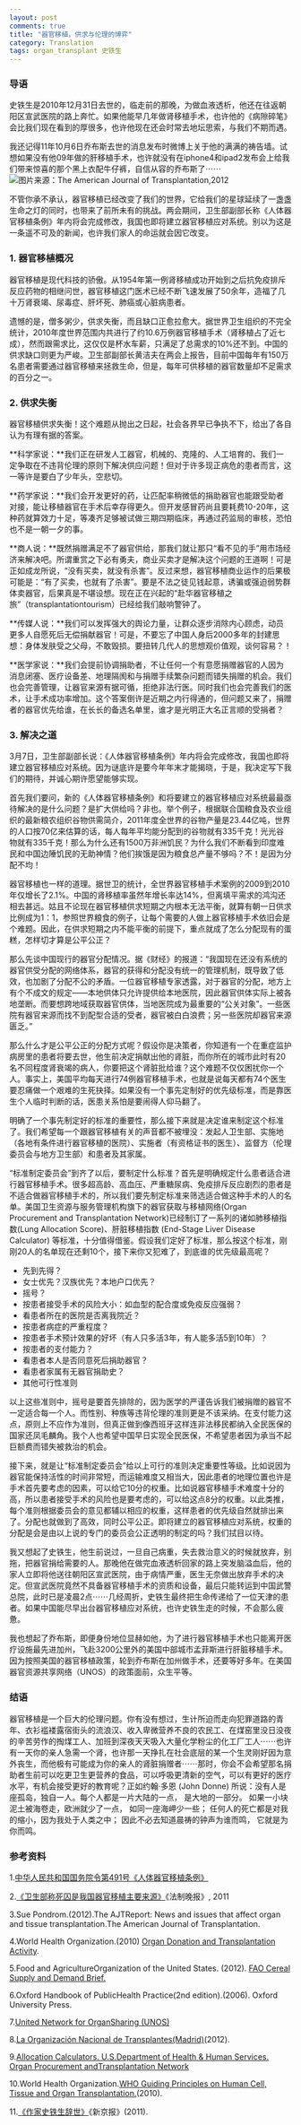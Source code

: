 ```yaml
---
layout: post
comments: true
title: "器官移植，供求与伦理的博弈"
category: Translation
tags: organ_transplant 史铁生
---
```


### 导语

史铁生是2010年12月31日去世的，临走前的那晚，为做血液透析，他还在往返朝阳区宣武医院的路上奔忙。如果他能早几年做肾移植手术，也许他的《病隙碎笔》会比我们现在看到的厚很多，也许他现在还会时常去地坛思索，与我们不期而遇。

我还记得11年10月6日乔布斯去世的消息发布时微博上关于他的满满的祷告墙。试想如果没有他09年做的肝移植手术，也许就没有在iphone4和ipad2发布会上给我们带来惊喜的那个黑上衣配牛仔裤，自信从容的乔布斯了⋯⋯
![图片来源：The American Journal of Transplantation,2012
](http://upload-images.jianshu.io/upload_images/19585-573967832c7c0fd1.png)

不管你承不承认，器官移植已经改变了我们的世界，它给我们的星球延续了一盏盏生命之灯的同时，也带来了前所未有的挑战。两会期间，卫生部副部长称《人体器官移植条例》年内将会完成修改，我国也即将建立器官移植应对系统。别以为这是一条遥不可及的新闻，也许我们家人的命运就会因它改变。

### 1. 器官移植概况

器官移植是现代科技的骄傲。从1954年第一例肾移植成功开始到之后抗免疫排斥反应药物的相继问世，器官移植这门医术已经不断飞速发展了50余年，造福了几十万肾衰竭、尿毒症、肝坏死、肺癌或心脏病患者。

遗憾的是，僧多粥少，供求失衡，而且缺口正愈拉愈大。据世界卫生组织的不完全统计，2010年度世界范围内共进行了约10.6万例器官移植手术（肾移植占了近七成），然而跟需求比，这仅仅是杯水车薪，只满足了总需求的10%还不到。中国的供求缺口则更为严峻。卫生部副部长黄洁夫在两会上报告，目前中国每年有150万名患者需要通过器官移植来拯救生命，但是，每年可供移植的器官数量却不足需求的百分之一。

### 2. 供求失衡

器官移植供求失衡！这个难题从抛出之日起，社会各界早已争执不下，给出了各自认为有理有据的答案。

**科学家说：**我们正在研发人工器官，机械的、克隆的、人工培育的、我们一定争取在不违背伦理的原则下解决供应问题！但对于许多现正病危的患者而言，这一等许是要白了少年头，空悲切。

**药学家说：**我们会开发更好的药，让匹配率稍微低的捐助器官也能跟受助者对接，能让移植器官在手术后幸存得更久。但开发感冒药尚且要耗费10-20年，这种药就算效力十足，等凑齐足够被试做三期四期临床，再通过药监局的审核，恐怕也不是一朝一夕的事。

**商人说：**既然捐赠满足不了器官供给，那我们就让那只“看不见的手”用市场经济来解决吧。所谓重赏之下必有勇夫，商业买卖才是解决这个问题的王道啊！可是正如成龙所说，“没有买卖，就没有杀害”。反过来想，器官移植商业运作的后果极可能是：“有了买卖，也就有了杀害”。要是不法之徒见钱起意，诱骗或强迫弱势群体卖器官，后果真是不堪设想。现在正在兴起的“赴华器官移植之旅”（transplantationtourism）已经给我们敲响警钟了。

**传媒人说：**我们可以发挥强大的舆论力量，让群众逐步消除内心顾虑，动员更多人自愿死后无偿捐献器官！可是，不要忘了中国人身后2000多年的封建思想：身体发肤受之父母，不敢毁损。要扭转几代人的思想观价值观，谈何容易？！

**医学家说：**我们会提前协调捐助者，不让任何一个有意愿捐赠器官的人因为消息闭塞、医疗设备差、地理隔阂和与捐赠手续繁杂问题而错失捐赠的机会。我们也会完善管理，让器官来源有据可循，拒绝非法行医。同时我们也会完善我们的医术，让手术成功率增加。这个答案倒许是近期之内行得通的，但问题又来了，捐赠者的器官优先给谁，在长长的备选名单里，谁才是光明正大名正言顺的受捐者？

### 3. 解决之道

3月7日，卫生部副部长说：《人体器官移植条例》年内将会完成修改，我国也即将建立器官移植应对系统。因为谜底许是要今年年末才能揭晓，于是，我决定写下我们的期待，并诚心期许愿望能够实现。

首先我们要问，新的《人体器官移植条例》和将要建立的器官移植应对系统最最亟待解决的是什么问题？是扩大供给吗？非也。举个例子，根据联合国粮食及农业组织的最新粮农组织谷物供需简介，2011年度全世界的谷物产量是23.44亿吨，世界的人口按70亿来估算的话，每人每年平均能分配到的谷物就有335千克！光光谷物就有335千克！那么为什么还有1500万非洲饥民？为什么我们不断看到印度难民和中国边陲饥民的无助神情？他们挨饿是因为粮食总产量不够吗？不！是因为分配不均！

器官移植也一样的道理。据世卫的统计，全世界器官移植手术案例的2009到2010年仅增长了2.1%。中国的肾移植率虽然年增长率达14%，但离填平需求的鸿沟还相去甚远。姑且不论现在器官移植供求短期之内根本无法平衡，就算有朝一日供求比例成为1：1，参照世界粮食的例子，让每个需要的人做上器官移植手术依旧会是个难题。因此，在供求短期之内不能平衡的前提下，重点就成了怎么分配现有的蛋糕，怎样切才算是公平公正？

那么先谈中国现行的器官分配情况。据《财经》的报道：“我国现在还没有系统的器官供受分配的网络体系，器官的获得和分配没有统一的管理机制，既导致了低效，也加剧了分配不公的矛盾。一位器官移植专家透露，对于器官的分配，地方上有个不成文的规定——本地供体只允许提供给本地医院，因此器官供体实际上被各地垄断。而要想跨地域获取器官供体，当地医院成为最重要的“公关对象”。一些医院有器官来源而找不到配型合适的受者，器官被白白浪费；另一些医院却器官来源匮乏。”

那么什么才是公平公正的分配方式呢？假设你是决策者，你知道有一个在重症监护病房里的患者将要去世，他生前决定捐献出他的肾脏，而你所在的城市此时有20名不同程度肾衰竭的病人，你要把这个肾脏批给谁？这个难题不仅仅困扰你一个人。事实上，美国平均每天进行74例器官移植手术，也就是说每天都有74个医生要忍痛做一个艰难的生死抉择。如果没有一个事先定制好的优先级标准，而是靠医生个人临时判断的话，医患关系怕是要闹得人仰马翻了。

明确了一个事先制定好的标准的重要性，那么接下来就是决定谁来制定这个标准了。我们希望每一个跟器官移植有关的声音都不被埋没：发起人卫生部、实施地（各地有条件进行器官移植的医院）、实施者（有资格证书的医生）、监督方（伦理委员会与地方卫生部）和患者及其家属。

“标准制定委员会”到齐了以后，要制定什么标准？首先是明确规定什么患者适合进行器官移植手术。很多超高龄、高血压、严重糖尿病、免疫排斥反应剧烈的患者是不适合做器官移植手术的，所以我们要先制定标准来筛选适合做这种手术的人的名单。美国卫生资源与服务管理机构旗下的器官获取与移植网络(Organ Procurement and Transplantation Network)已经制订了一系列的诸如肺移植指数(Lung Allocation Score)、肝脏移植指数 (End-Stage Liver Disease Calculator) 等标准，十分值得借鉴。假设我们定好了标准，那么按这个标准，刚刚20人的名单现在还剩10个，接下来你又犯难了，到底谁的优先级最高呢？

+ 先到先得？
+ 女士优先？汉族优先？本地户口优先？
+ 摇号？
+ 按患者接受手术的风险大小：如血型的配合度或免疫反应强弱？
+ 看患者所在的医院是否离我院近？
+ 按患者病症的严重程度？
+ 按患者手术预计效果的好坏（有人只多活3年，有人能多活5到10年）？
+ 按患者的支付能力？
+ 看患者本人是否同意死后捐助器官？
+ 看患者家属有无器官捐助史？
+ 其他可行性准则

以上这些准则中，摇号是要首先排除的，因为医学的严谨告诉我们被捐赠的器官不一定适合每一个人。而性别、种族等违背伦理的准则更是不该采纳。在支付能力这点，原则上不应作为准则，但真正做到像西班牙这样连非法移民都纳入全民医保的国家还凤毛麟角。我个人也希望中国早日实现全民医保，不希望患者因为承当不起巨额费而错失被救治的机会。

接下来，就是让“标准制定委员会”给以上可行的准则决定重要性等级。比如说因为器官能保持活性的时间非常短，而运输难度又相当大，因此患者的地理位置也许是手术首先要考虑的因素，可以给它10分的权重。比如说器官移植手术难度十分的高，所以患者接受手术的风险也是要考虑的，可以给这点8分的权重。以此类推，每个准则根据委员会的意见都辅以相应的权重，这样患者的优先级自然就排出来了。分配也就做到了高效，同时公平公正。即将建立的器官移植应对系统，权重的分配是会是由以上说的专门的委员会公正透明的制定的吗？我们拭目以待。

我又想起了史铁生，他生前说过，一旦自己病重，失去救治意义的时候就放弃，别拖，把器官捐给需要的人。那晚他在做完血液透析回家的路上突发脑溢血后，他的家人立即将他送往朝阳区宣武医院，由于病情严重，医生无奈做出放弃手术的决定。但宣武医院竟然不具备器官移植手术的资质和设备，最后只能转运到中国武警总院，此时已是凌晨2点⋯⋯几经周折，史铁生最终把生命传递给了一位天津的患者。如果中国能尽早出台器官移植应对系统，也许史铁生走的时候，不会那么疲惫。 

我也想起了乔布斯，即便身份地位显赫如他，为了进行器官移植手术也只能离开医疗设施最先进加州，飞赴3200公里外的美国中部城市孟菲斯进行肝脏移植手术。因为按照美国的器官移植政策，轮到乔布斯在加州做手术，还要等好多年。在美国器官资源共享网络（UNOS）的政策面前，众生平等。

### 结语

器官移植是一个巨大的伦理问题。你有没有想过，生计所迫而走向犯罪道路的青年、衣衫褴褛露宿街头的流浪汉、收入卑微营养不良的农民工、在煤窑里没日没夜的辛苦劳作的掏煤工人、加班到深夜天天吸入大量化学粉尘的化工厂工人⋯⋯也许有一天你的亲人急需一个肾，也许那一天挣扎在社会底层的某一个生灵刚好因为意外丧生，而他极有可能成为你的亲人的肾脏捐赠者⋯⋯那时，你会不会希望那名捐助者生前可以吃更卫生更营养的食品，可以呼吸更清新的空气，可以有更好的医疗水平，有机会接受更好的教育呢？正如约翰·多恩 (John Donne) 所说：没有人是座孤岛，独自一人。每个人都是一片大陆的一点， 是大地的一部分。 如果一小块泥土被海卷走，欧洲就少了一点， 如同一座海岬少一些； 任何人的死亡都是对我的缩小，因为我处于人类之中； 因此不必去知道晨祷的钟声为谁而鸣， 它就是为你而鸣。

### 参考资料

1.[中华人民共和国国务院令第491号《人体器官移植条例》](http://www.gov.cn/zwgk/2007-04/06/content_574120.htm)

2.[《卫生部称死囚是我国器官移植主要来源》](http://news.eastday.com/c/2012lh/u1a6410823.html)《法制晚报》, 2011

3.Sue Pondrom.(2012).The AJTReport: News and issues that affect organ and tissue transplantation.The American Journal of Transplantation.

4.World Health Organization.(2010) [Organ Donation and Transplantation Activity](http://www.transplant-observatory.org/Data%20Reports/Basic%20slides%202010.pdf). 

5.Food and AgricultureOrganization of the United States. (2012). [FAO Cereal Supply and Demand Brief. ](http://www.fao.org/worldfoodsituation/wfs-home/csdb/en/)

6.Oxford Handbook of PublicHealth Practice(2nd
edition).(2006). Oxford University Press.

7.[United Network for OrganSharing (UNOS) ](http://www.unos.org/)

8.[La Organización Nacional de Transplantes(Madrid)](http://www.ont.es/)(2012). 

9.[Allocation Calculators. U.S.Department of Health & Human Services. Organ Procurement andTransplantation Network ](http://optn.transplant.hrsa.gov/resources/allocationcalculators.asp)

10.World Health Organization.[WHO Guiding Principles on Human Cell, Tissue and Organ Transplantation.]( http://www.who.int/transplantation/TxGP08-en.pdf)(2010).

11.[《作家史铁生辞世》](http://epaper.bjnews.com.cn/html/2011-01/01/content_187564.htm?div=-1)《新京报》(2011). 
